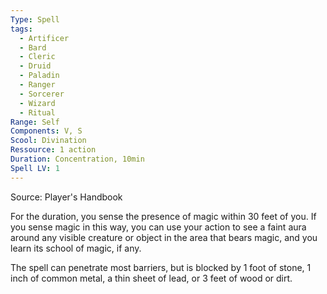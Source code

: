```yaml
---
Type: Spell
tags:
  - Artificer
  - Bard
  - Cleric
  - Druid
  - Paladin
  - Ranger
  - Sorcerer
  - Wizard
  - Ritual
Range: Self
Components: V, S
Scool: Divination
Ressource: 1 action
Duration: Concentration, 10min
Spell LV: 1
---
```

Source: Player's Handbook

For the duration, you sense the presence of magic within 30 feet of you. If you sense magic in this way, you can use your action to see a faint aura around any visible creature or object in the area that bears magic, and you learn its school of magic, if any.

The spell can penetrate most barriers, but is blocked by 1 foot of stone, 1 inch of common metal, a thin sheet of lead, or 3 feet of wood or dirt.